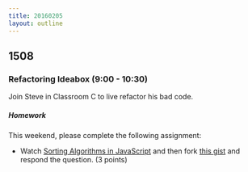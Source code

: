```yaml
---
title: 20160205
layout: outline
---
```


## 1508

### Refactoring Ideabox (9:00 - 10:30)

Join Steve in Classroom C to live refactor his bad code.

##### Homework

This weekend, please complete the following assignment:

- Watch [Sorting Algorithms in JavaScript](https://www.youtube.com/watch?v=uRyqlhjXYQI) and then fork [this gist][sort] and respond the question. (3 points)

[sort]: https://gist.github.com/stevekinney/9e9cfeb225c8133fda73
